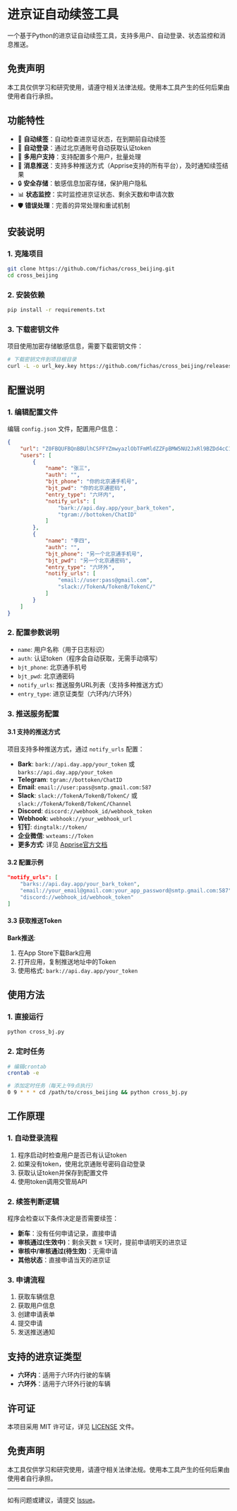 # 进京证自动续签工具

一个基于Python的进京证自动续签工具，支持多用户、自动登录、状态监控和消息推送。

## 免责声明

本工具仅供学习和研究使用，请遵守相关法律法规。使用本工具产生的任何后果由使用者自行承担。

## 功能特性

- 🚗 **自动续签**：自动检查进京证状态，在到期前自动续签
- 🔐 **自动登录**：通过北京通账号自动获取认证token
- 👥 **多用户支持**：支持配置多个用户，批量处理
- 📱 **消息推送**：支持多种推送方式（Apprise支持的所有平台），及时通知续签结果
- 🔒 **安全存储**：敏感信息加密存储，保护用户隐私
- 📊 **状态监控**：实时监控进京证状态、剩余天数和申请次数
- 🛡️ **错误处理**：完善的异常处理和重试机制


## 安装说明

### 1. 克隆项目

```bash
git clone https://github.com/fichas/cross_beijing.git
cd cross_beijing
```

### 2. 安装依赖

```bash
pip install -r requirements.txt
```

### 3. 下载密钥文件

项目使用加密存储敏感信息，需要下载密钥文件：

```bash
# 下载密钥文件到项目根目录
curl -L -o url_key.key https://github.com/fichas/cross_beijing/releases/download/v0.0.1/url_key.key
```

## 配置说明

### 1. 编辑配置文件

编辑 `config.json` 文件，配置用户信息：

```json
{
    "url": "Z0FBQUFBQnBBUlhCSFFYZmwyazlObTFmMldZZFpBMW5NU2JxRl9BZDd4cC1paDdUMXVYZkNITlhERDZOZmZmbUtKWFZlalhCSjRqVFlXUWNJeUd1VjFUMnR3dmZhMmJCdk9XVWdqUGtTOW04Y1ZlNXdsZ01EelE2SFo1b2pXV2wyR2syQ21kSkRRSko=",
    "users": [
        {
            "name": "张三",
            "auth": "",
            "bjt_phone": "你的北京通手机号",
            "bjt_pwd": "你的北京通密码",
            "entry_type": "六环内",
            "notify_urls": [
                "bark://api.day.app/your_bark_token",
                "tgram://bottoken/ChatID"
            ]
        },
        {
            "name": "李四",
            "auth": "",
            "bjt_phone": "另一个北京通手机号",
            "bjt_pwd": "另一个北京通密码",
            "entry_type": "六环外",
            "notify_urls": [
                "email://user:pass@gmail.com",
                "slack://TokenA/TokenB/TokenC/"
            ]
        }
    ]
}
```

### 2. 配置参数说明

- `name`: 用户名称（用于日志标识）
- `auth`: 认证token（程序会自动获取，无需手动填写）
- `bjt_phone`: 北京通手机号
- `bjt_pwd`: 北京通密码
- `notify_urls`: 推送服务URL列表（支持多种推送方式）
- `entry_type`: 进京证类型（六环内/六环外）
### 3. 推送服务配置

#### 3.1 支持的推送方式

项目支持多种推送方式，通过 `notify_urls` 配置：

- **Bark**: `bark://api.day.app/your_token` 或 `barks://api.day.app/your_token`
- **Telegram**: `tgram://bottoken/ChatID`
- **Email**: `email://user:pass@smtp.gmail.com:587`
- **Slack**: `slack://TokenA/TokenB/TokenC/` 或 `slack://TokenA/TokenB/TokenC/Channel`
- **Discord**: `discord://webhook_id/webhook_token`
- **Webhook**: `webhook://your_webhook_url`
- **钉钉**: `dingtalk://token/`
- **企业微信**: `wxteams://Token`
- **更多方式**: 详见 [Apprise官方文档](https://github.com/caronc/apprise)

#### 3.2 配置示例

```json
"notify_urls": [
    "barks://api.day.app/your_bark_token",
    "email://your_email@gmail.com:your_app_password@smtp.gmail.com:587",
    "discord://webhook_id/webhook_token"
]
```

#### 3.3 获取推送Token

**Bark推送**:
1. 在App Store下载Bark应用
2. 打开应用，复制推送地址中的Token
3. 使用格式: `bark://api.day.app/your_token`


## 使用方法

### 1. 直接运行

```bash
python cross_bj.py
```

### 2. 定时任务

```bash
# 编辑crontab
crontab -e

# 添加定时任务（每天上午9点执行）
0 9 * * * cd /path/to/cross_beijing && python cross_bj.py
```

## 工作原理

### 1. 自动登录流程

1. 程序启动时检查用户是否已有认证token
2. 如果没有token，使用北京通账号密码自动登录
3. 获取认证token并保存到配置文件
4. 使用token调用交管局API

### 2. 续签判断逻辑

程序会检查以下条件决定是否需要续签：

- **新车**：没有任何申请记录，直接申请
- **审核通过(生效中)**：剩余天数 ≤ 1天时，提前申请明天的进京证
- **审核中/审核通过(待生效)**：无需申请
- **其他状态**：直接申请当天的进京证

### 3. 申请流程

1. 获取车辆信息
2. 获取用户信息
3. 创建申请表单
4. 提交申请
5. 发送推送通知

## 支持的进京证类型

- **六环内**：适用于六环内行驶的车辆
- **六环外**：适用于六环外行驶的车辆

## 许可证

本项目采用 MIT 许可证，详见 [LICENSE](LICENSE) 文件。

## 免责声明

本工具仅供学习和研究使用，请遵守相关法律法规。使用本工具产生的任何后果由使用者自行承担。

---

如有问题或建议，请提交 [Issue](https://github.com/fichas/cross_beijing/issues)。

